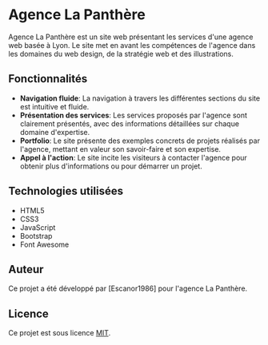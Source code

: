 # Agence La Panthère

Agence La Panthère est un site web présentant les services d'une agence web basée à Lyon. Le site met en avant les compétences de l'agence dans les domaines du web design, de la stratégie web et des illustrations.

## Fonctionnalités

- **Navigation fluide**: La navigation à travers les différentes sections du site est intuitive et fluide.
- **Présentation des services**: Les services proposés par l'agence sont clairement présentés, avec des informations détaillées sur chaque domaine d'expertise.
- **Portfolio**: Le site présente des exemples concrets de projets réalisés par l'agence, mettant en valeur son savoir-faire et son expertise.
- **Appel à l'action**: Le site incite les visiteurs à contacter l'agence pour obtenir plus d'informations ou pour démarrer un projet.

## Technologies utilisées

- HTML5
- CSS3
- JavaScript
- Bootstrap
- Font Awesome

## Auteur

Ce projet a été développé par [Escanor1986] pour l'agence La Panthère.

## Licence

Ce projet est sous licence [MIT](LICENSE).
